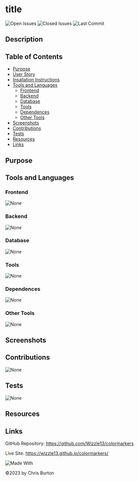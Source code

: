 # title

![Open Issues](https://img.shields.io/github/issues-raw/wizzle13/colormarkers?style=plastic)
![Closed Issues](https://img.shields.io/github/issues-closed-raw/wizzle13/colormarkers?label=Closed%20Issues&style=plastic)
![Last Commit](https://img.shields.io/github/last-commit/wizzle13/colormarkers?style=plastic)

## Description


 ## Table of Contents
 - [Purpose](#purpose)
 - [User Story](#user-story) 
 - [Insallation Instructions](#installation)
 - [Tools and Languages](#tools-and-languages)
    - [Frontend](#frontend)
    - [Backend](#backend)
    - [Database](#database)
    - [Tools](#tools)
    - [Dependences](#dependences)
    - [Other Tools](#other-tools)
 - [Screenshots](#screenshots)   
 - [Contributions](#contribution)
 - [Tests](#test)
 - [Resources](#resources)
 - [Links](#links) 

 ## Purpose
   
   
 ## Tools and Languages
 ### Frontend
![None](https://img.shields.io/badge/None-blue)


 ### Backend
 ![None](https://img.shields.io/badge/None-blue)
 ### Database
 ![None](https://img.shields.io/badge/None-blue)
 ### Tools
 
 ![None](https://img.shields.io/badge/None-blue)

 ### Dependences
![None](https://img.shields.io/badge/None-blue)
 ### Other Tools
 ![None](https://img.shields.io/badge/None-blue)
 ## Screenshots   
 ## Contributions
 ![None](https://img.shields.io/badge/None-blue)
 ## Tests
 ![None](https://img.shields.io/badge/None-blue)
 ## Resources
 

 ## Links 
 GitHub Repository: https://github.com/Wizzle13/colormarkers

 Live Site: https://wizzle13.github.io/colormarkers/

 ![Made With](https://img.shields.io/badge/Made%20with-Ultimate%20README%20Generator%20v2-blue?style=plastic)

  &copy;2023 by Chris Burton